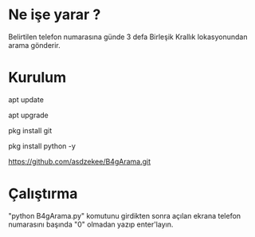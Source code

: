 # Ne işe yarar ?
Belirtilen telefon numarasına günde 3 defa Birleşik Krallık lokasyonundan arama gönderir.

# Kurulum 

apt update

apt upgrade

pkg install git

pkg install python -y

https://github.com/asdzekee/B4gArama.git

# Çalıştırma

"python B4gArama.py" komutunu girdikten sonra açılan ekrana telefon numarasını başında "0" olmadan yazıp enter'layın.

